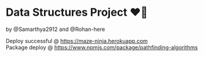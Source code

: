 # Data Structures Project ❤️‍🔥
by @Samarthya2912 and @Rohan-here

Deploy successful @ https://maze-ninja.herokuapp.com <br/>
Package deploy @ https://www.npmjs.com/package/pathfinding-algorithms <br/>
